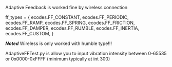 Adaptive Feedback is worked fine by wireless connection

ff_types = {
     ecodes.FF_CONSTANT,
     ecodes.FF_PERIODIC,
     ecodes.FF_RAMP,
     ecodes.FF_SPRING,
     ecodes.FF_FRICTION,
     ecodes.FF_DAMPER,
     ecodes.FF_RUMBLE,
     ecodes.FF_INERTIA,
     ecodes.FF_CUSTOM,
 }

***Noted*** Wireless is only worked with humble type!!!

AdaptiveFFTest.py is allow you to input vibration intensity between 0-65535 or 0x0000-0xFFFF (minimum typically at int 300)
